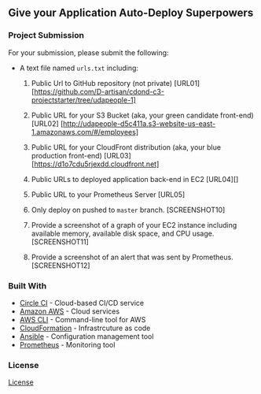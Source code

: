 ## Give your Application Auto-Deploy Superpowers

### Project Submission

For your submission, please submit the following:

- A text file named `urls.txt` including:
  1. Public Url to GitHub repository (not private) [URL01] [https://github.com/D-artisan/cdond-c3-projectstarter/tree/udapeople-1]
  1. Public URL for your S3 Bucket (aka, your green candidate front-end) [URL02] [http://udapeople-d5c411a.s3-website-us-east-1.amazonaws.com/#/employees]
  1. Public URL for your CloudFront distribution (aka, your blue production front-end) [URL03] [https://d1o7cdu5rjexdd.cloudfront.net]
  1. Public URLs to deployed application back-end in EC2 [URL04][]
  1. Public URL to your Prometheus Server [URL05]


  1. Only deploy on pushed to `master` branch. [SCREENSHOT10]
  1. Provide a screenshot of a graph of your EC2 instance including available memory, available disk space, and CPU usage. [SCREENSHOT11]
  1. Provide a screenshot of an alert that was sent by Prometheus. [SCREENSHOT12]


### Built With

- [Circle CI](www.circleci.com) - Cloud-based CI/CD service
- [Amazon AWS](https://aws.amazon.com/) - Cloud services
- [AWS CLI](https://aws.amazon.com/cli/) - Command-line tool for AWS
- [CloudFormation](https://aws.amazon.com/cloudformation/) - Infrastrcuture as code
- [Ansible](https://www.ansible.com/) - Configuration management tool
- [Prometheus](https://prometheus.io/) - Monitoring tool

### License

[License](LICENSE.md)
